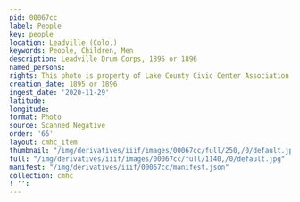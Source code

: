 ```yaml
---
pid: 00067cc
label: People
key: people
location: Leadville (Colo.)
keywords: People, Children, Men
description: Leadville Drum Corps, 1895 or 1896
named_persons: 
rights: This photo is property of Lake County Civic Center Association.
creation_date: 1895 or 1896
ingest_date: '2020-11-29'
latitude: 
longitude: 
format: Photo
source: Scanned Negative
order: '65'
layout: cmhc_item
thumbnail: "/img/derivatives/iiif/images/00067cc/full/250,/0/default.jpg"
full: "/img/derivatives/iiif/images/00067cc/full/1140,/0/default.jpg"
manifest: "/img/derivatives/iiif/00067cc/manifest.json"
collection: cmhc
! '': 
---
```

